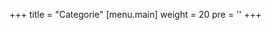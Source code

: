 +++
title = "Categorie"
[menu.main]
  weight = 20
  pre = '<i class="fas fa-fw fa-folder"></i>'
+++
